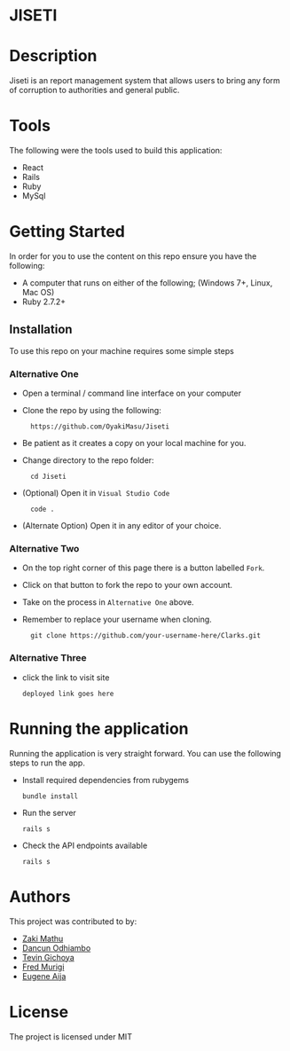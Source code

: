 # JISETI


# Description
Jiseti is an report management system that allows users to bring any form of corruption to authorities and general public.

# Tools
The following were the tools used to build this application:
* React
* Rails
* Ruby
* MySql

# Getting Started
In order for you to use the content on this repo ensure you have the following:

- A computer that runs on either of the following; (Windows 7+, Linux, Mac OS)
- Ruby 2.7.2+


## Installation

To use this repo on your machine requires some simple steps

### Alternative One

- Open a terminal / command line interface on your computer
- Clone the repo by using the following:

        https://github.com/OyakiMasu/Jiseti
- Be patient as it creates a copy on your local machine for you.
- Change directory to the repo folder:

        cd Jiseti

- (Optional) Open it in ``Visual Studio Code``

        code .

- (Alternate Option) Open it in any editor of your choice.

### Alternative Two

- On the top right corner of this page there is a button labelled ``Fork``.
- Click on that button to fork the repo to your own account.
- Take on the process in ``Alternative One`` above.
- Remember to replace your username when cloning.

        git clone https://github.com/your-username-here/Clarks.git
        
### Alternative Three
- click the link to visit site

      deployed link goes here

# Running the application

Running the application is very straight forward. You can use the following steps to run the app.

- Install required dependencies from rubygems

      bundle install
- Run the server

      rails s
- Check the API endpoints available

      rails s


# Authors
This project was contributed to by:
- [Zaki Mathu](https://github.com/OyakiMasu/)
- [Dancun Odhiambo](https://github.com/dancun616/)
- [Tevin Gichoya](https://github.com/itstevin/)
- [Fred Murigi](https://github.com//)
- [Eugene Aija](https://github.com//)

# License
The project is licensed under MIT